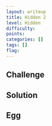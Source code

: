```yaml
---
layout: writeup
title: Hidden 2
level: Hidden
difficulty:
points:
categories: []
tags: []
flag:
---
```

## Challenge

## Solution

## Egg

